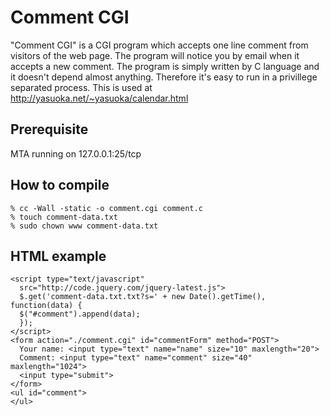 Comment CGI
===========

"Comment CGI" is a CGI program which accepts one line comment from
visitors of the web page.  The program will notice you by email when it
accepts a new comment.  The program is simply written by C language
and it doesn't depend almost anything.  Therefore it's easy to run in
a privillege separated process.  This is used at
http://yasuoka.net/~yasuoka/calendar.html


Prerequisite
------------

MTA running on 127.0.0.1:25/tcp

How to compile
--------------

    % cc -Wall -static -o comment.cgi comment.c
    % touch comment-data.txt
    % sudo chown www comment-data.txt

HTML example
------------

    <script type="text/javascript"
      src="http://code.jquery.com/jquery-latest.js">
      $.get('comment-data.txt.txt?s=' + new Date().getTime(), function(data) {
	  $("#comment").append(data);
      });
    </script>
    <form action="./comment.cgi" id="commentForm" method="POST">
      Your name: <input type="text" name="name" size="10" maxlength="20">
      Comment: <input type="text" name="comment" size="40" maxlength="1024">
      <input type="submit">
    </form>
    <ul id="comment">
    </ul>
